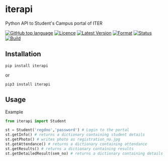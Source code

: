 # iterapi
Python API to Student's Campus portal of ITER

[![GitHub top language][ico-lang]][link-github]
[![Licence][ico-licence]][link-pypi]
[![Latest Version][ico-version]][link-pypi]
[![Format][ico-format]][link-pypi]
[![Status][ico-status]][link-pypi]
[![Build][ico-build]][link-pypi]

## Installation

`pip install iterapi`

or

`pip3 install iterapi`

## Usage

Example

```python
from iterapi import Student

st = Student('regdno','password') # Login to the portal
st.getInfo() # returns a dictionary containing student details
st.getPhoto() # writes photo as registration_no.jpg
st.getAttendance() # returns a dictionary containing attendance
st.getResults() # returns a dictionary containing results
st.getDetailedResult(sem_no) # returns a dictionary containing details of a semester result

```

[ico-lang]: https://img.shields.io/github/languages/top/SubhrajitPrusty/iterapi.svg?style=for-the-badge
[ico-version]: https://img.shields.io/pypi/v/iterapi.svg?style=for-the-badge
[ico-licence]: https://img.shields.io/pypi/l/iterapi.svg?style=for-the-badge
[ico-format]: https://img.shields.io/pypi/format/iterapi.svg?style=for-the-badge
[ico-status]: https://img.shields.io/pypi/status/iterapi.svg?style=for-the-badge
[ico-build]: https://img.shields.io/travis/SubhrajitPrusty/iterapi.svg?style=for-the-badge

[link-github]: https://github.com/SubhrajitPrusty/iterapi
[link-pypi]: https://pypi.org/project/iterapi

